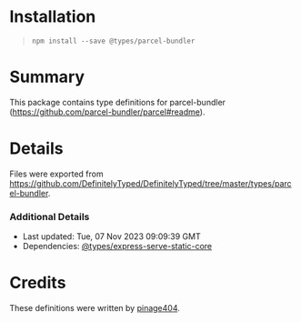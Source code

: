 # Installation
> `npm install --save @types/parcel-bundler`

# Summary
This package contains type definitions for parcel-bundler (https://github.com/parcel-bundler/parcel#readme).

# Details
Files were exported from https://github.com/DefinitelyTyped/DefinitelyTyped/tree/master/types/parcel-bundler.

### Additional Details
 * Last updated: Tue, 07 Nov 2023 09:09:39 GMT
 * Dependencies: [@types/express-serve-static-core](https://npmjs.com/package/@types/express-serve-static-core)

# Credits
These definitions were written by [pinage404](https://github.com/pinage404).
